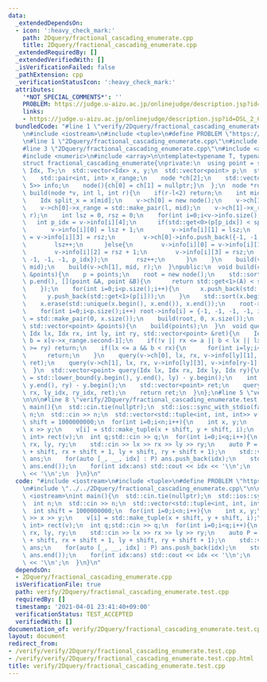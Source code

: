 ```yaml
---
data:
  _extendedDependsOn:
  - icon: ':heavy_check_mark:'
    path: 2Dquery/fractional_cascading_enumerate.cpp
    title: 2Dquery/fractional_cascading_enumerate.cpp
  _extendedRequiredBy: []
  _extendedVerifiedWith: []
  _isVerificationFailed: false
  _pathExtension: cpp
  _verificationStatusIcon: ':heavy_check_mark:'
  attributes:
    '*NOT_SPECIAL_COMMENTS*': ''
    PROBLEM: https://judge.u-aizu.ac.jp/onlinejudge/description.jsp?id=DSL_2_C
    links:
    - https://judge.u-aizu.ac.jp/onlinejudge/description.jsp?id=DSL_2_C
  bundledCode: "#line 1 \"verify/2Dquery/fractional_cascading_enumerate.test.cpp\"\
    \n#include <iostream>\n#include <tuple>\n#define PROBLEM \"https://judge.u-aizu.ac.jp/onlinejudge/description.jsp?id=DSL_2_C\"\
    \n#line 1 \"2Dquery/fractional_cascading_enumerate.cpp\"\n#include <vector>\n\
    #line 3 \"2Dquery/fractional_cascading_enumerate.cpp\"\n#include <algorithm>\n\
    #include <numeric>\n#include <array>\n\ntemplate<typename T, typename Idx = int>\n\
    struct fractional_cascading_enumerate{\nprivate:\n  using point = std::tuple<Idx,\
    \ Idx, T>;\n  std::vector<Idx> x, y;\n  std::vector<point> p;\n  struct node{\n\
    \    std::pair<int, int> x_range;\n    node *ch[2];\n    std::vector<std::array<int,\
    \ 5>> info;\n    node(){ch[0] = ch[1] = nullptr;}\n  };\n  node *root;\n  void\
    \ build(node *v, int l, int r){\n    if(r-l<2) return;\n    int mid = (l+r)/2;\n\
    \    Idx split_x = x[mid];\n    v->ch[0] = new node();\n    v->ch[1] = new node();\n\
    \    v->ch[0]->x_range = std::make_pair(l, mid);\n    v->ch[1]->x_range = std::make_pair(mid,\
    \ r);\n    int lsz = 0, rsz = 0;\n    for(int i=0;i<v->info.size();i++){\n   \
    \   int p_idx = v->info[i][4];\n      if(std::get<0>(p[p_idx]) < split_x){\n \
    \       v->info[i][0] = lsz + 1;\n        v->info[i][1] = lsz;\n        v->info[i][2]\
    \ = v->info[i][3] = rsz;\n        v->ch[0]->info.push_back({-1, -1, -1, -1, p_idx});\n\
    \        lsz++;\n      }else{\n        v->info[i][0] = v->info[i][1] = lsz;\n\
    \        v->info[i][2] = rsz + 1;\n        v->info[i][3] = rsz;\n        v->ch[1]->info.push_back({-1,\
    \ -1, -1, -1, p_idx});\n        rsz++;\n      }\n    }\n    build(v->ch[0], l,\
    \ mid);\n    build(v->ch[1], mid, r);\n  }\npublic:\n  void build(const std::vector<point>\
    \ &points){\n    p = points;\n    root = new node();\n    std::sort(p.begin(),\
    \ p.end(), [](point &A, point &B){\n      return std::get<1>(A) < std::get<1>(B);\n\
    \    });\n    for(int i=0;i<p.size();i++){\n      x.push_back(std::get<0>(p[i]));\n\
    \      y.push_back(std::get<1>(p[i]));\n    }\n    std::sort(x.begin(), x.end());\n\
    \    x.erase(std::unique(x.begin(), x.end()), x.end());\n    root->info.resize(p.size());\n\
    \    for(int i=0;i<p.size();i++) root->info[i] = {-1, -1, -1, -1, i};\n    root->x_range\
    \ = std::make_pair(0, x.size());\n    build(root, 0, x.size());\n  }\n  fractional_cascading_enumerate(const\
    \ std::vector<point> &points){\n    build(points);\n  }\n  void query(node *v,\
    \ Idx lx, Idx rx, int ly, int ry, std::vector<point> &ret){\n    Idx a = x[v->x_range.first],\
    \ b = x[v->x_range.second-1];\n    if(!v || rx <= a || b < lx || lx >= rx || ly\
    \ >= ry) return;\n    if(lx <= a && b < rx){\n      for(int i=ly;i<ry;i++) ret.push_back(p[v->info[i][4]]);\n\
    \      return;\n    }\n    query(v->ch[0], lx, rx, v->info[ly][1], v->info[ry-1][0],\
    \ ret);\n    query(v->ch[1], lx, rx, v->info[ly][3], v->info[ry-1][2], ret);\n\
    \  }\n  std::vector<point> query(Idx lx, Idx rx, Idx ly, Idx ry){\n    int ly_idx\
    \ = std::lower_bound(y.begin(), y.end(), ly) - y.begin();\n    int ry_idx = std::lower_bound(y.begin(),\
    \ y.end(), ry) - y.begin();\n    std::vector<point> ret;\n    query(root, lx,\
    \ rx, ly_idx, ry_idx, ret);\n    return ret;\n  }\n};\n#line 5 \"verify/2Dquery/fractional_cascading_enumerate.test.cpp\"\
    \n\n\n#line 8 \"verify/2Dquery/fractional_cascading_enumerate.test.cpp\"\nint\
    \ main(){\n  std::cin.tie(nullptr);\n  std::ios::sync_with_stdio(false);\n  int\
    \ n;\n  std::cin >> n;\n  std::vector<std::tuple<int, int, int>> v(n);\n  int\
    \ shift = 1000000000;\n  for(int i=0;i<n;i++){\n    int x, y;\n    std::cin >>\
    \ x >> y;\n    v[i] = std::make_tuple(x + shift, y + shift, i);\n  }\n  fractional_cascading_enumerate<int,\
    \ int> rect(v);\n  int q;std::cin >> q;\n  for(int i=0;i<q;i++){\n    int lx,\
    \ rx, ly, ry;\n    std::cin >> lx >> rx >> ly >> ry;\n    auto P = rect.query(lx\
    \ + shift, rx + shift + 1, ly + shift, ry + shift + 1);\n    std::vector<int>\
    \ ans;\n    for(auto [_, __, idx] : P) ans.push_back(idx);\n    std::sort(ans.begin(),\
    \ ans.end());\n    for(int idx:ans) std::cout << idx << '\\n';\n    std::cout\
    \ << '\\n';\n  }\n}\n"
  code: "#include <iostream>\n#include <tuple>\n#define PROBLEM \"https://judge.u-aizu.ac.jp/onlinejudge/description.jsp?id=DSL_2_C\"\
    \n#include \"../../2Dquery/fractional_cascading_enumerate.cpp\"\n\n\n#include\
    \ <iostream>\nint main(){\n  std::cin.tie(nullptr);\n  std::ios::sync_with_stdio(false);\n\
    \  int n;\n  std::cin >> n;\n  std::vector<std::tuple<int, int, int>> v(n);\n\
    \  int shift = 1000000000;\n  for(int i=0;i<n;i++){\n    int x, y;\n    std::cin\
    \ >> x >> y;\n    v[i] = std::make_tuple(x + shift, y + shift, i);\n  }\n  fractional_cascading_enumerate<int,\
    \ int> rect(v);\n  int q;std::cin >> q;\n  for(int i=0;i<q;i++){\n    int lx,\
    \ rx, ly, ry;\n    std::cin >> lx >> rx >> ly >> ry;\n    auto P = rect.query(lx\
    \ + shift, rx + shift + 1, ly + shift, ry + shift + 1);\n    std::vector<int>\
    \ ans;\n    for(auto [_, __, idx] : P) ans.push_back(idx);\n    std::sort(ans.begin(),\
    \ ans.end());\n    for(int idx:ans) std::cout << idx << '\\n';\n    std::cout\
    \ << '\\n';\n  }\n}\n"
  dependsOn:
  - 2Dquery/fractional_cascading_enumerate.cpp
  isVerificationFile: true
  path: verify/2Dquery/fractional_cascading_enumerate.test.cpp
  requiredBy: []
  timestamp: '2021-04-01 23:41:40+09:00'
  verificationStatus: TEST_ACCEPTED
  verifiedWith: []
documentation_of: verify/2Dquery/fractional_cascading_enumerate.test.cpp
layout: document
redirect_from:
- /verify/verify/2Dquery/fractional_cascading_enumerate.test.cpp
- /verify/verify/2Dquery/fractional_cascading_enumerate.test.cpp.html
title: verify/2Dquery/fractional_cascading_enumerate.test.cpp
---
```

